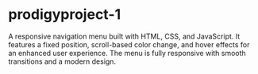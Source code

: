# prodigyproject-1
A responsive navigation menu built with HTML, CSS, and JavaScript. It features a fixed position, scroll-based color change, and hover effects for an enhanced user experience. The menu is fully responsive with smooth transitions and a modern design. 
